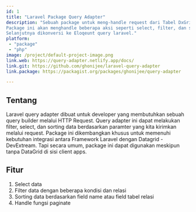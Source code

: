 ```yaml
---
id: 1
title: "Laravel Package Query Adapter"
description: "Sebuah package untuk meng-handle request dari Tabel DxGrid/DevExtream.
Package ini akan menghandle beberapa aksi seperti select, filter, dan sort dari tabe.
Selanjutnya dikonversi ke Eloqeunt query laravel."
platform:
 - "package"
 - "php"
image: /project/default-project-image.png
link.web: https://query-adapter.netlify.app/docs/
link.git: https://github.com/ghonijee/laravel-query-adapter
link.package: https://packagist.org/packages/ghonijee/query-adapter

---
```


## Tentang

Laravel query adapter dibuat untuk developer yang membutuhkan sebuah query builder melalui HTTP Request. Query adapter ini dapat melakukan filter, select, dan sorting data berdasarkan paramter yang kita kirimkan melalui request.
Package ini dikembangkan khusus untuk memenuhi kebutuhan integrasi antara Framework Laravel dengan Datagrid - DevExtream. Tapi secara umum, package ini dapat digunakan meskipun tanpa DataGrid di sisi client apps.

## Fitur

1. Select data
2. Filter data dengan beberapa kondisi dan relasi
3. Sorting data berdasarkan field name atau field tabel relasi
4. Handle fungsi paginate

